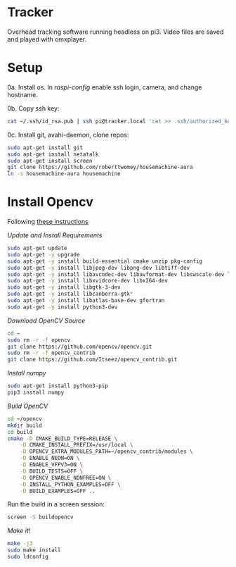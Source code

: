 # Tracker
Overhead tracking software running headless on pi3. Video files are saved and played with omxplayer. 

# Setup

0a. Install os. In _raspi-config_ enable ssh login, camera, and change hostname. 

0b. Copy ssh key:
```bash
cat ~/.ssh/id_rsa.pub | ssh pi@tracker.local 'cat >> .ssh/authorized_keys'
```

0c. Install git, avahi-daemon, clone repos:
```bash
sudo apt-get install git
sudo apt-get install netatalk
sudo apt-get install screen
git clone https://github.com/roberttwomey/housemachine-aura
ln -s housemachine-aura housemachine
```

# Install Opencv

Following [these instructions](https://raspberrypi.stackexchange.com/questions/95982/how-to-install-opencv-on-raspbian-stretch)

_Update and Install Requirements_

```bash
sudo apt-get update
sudo apt-get -y upgrade
sudo apt-get -y install build-essential cmake unzip pkg-config
sudo apt-get -y install libjpeg-dev libpng-dev libtiff-dev
sudo apt-get -y install libavcodec-dev libavformat-dev libswscale-dev libv4l-dev
sudo apt-get -y install libxvidcore-dev libx264-dev
sudo apt-get -y install libgtk-3-dev
sudo apt-get -y install libcanberra-gtk*
sudo apt-get -y install libatlas-base-dev gfortran
sudo apt-get -y install python3-dev
```

_Download OpenCV Source_

```bash
cd ~
sudo rm -r -f opencv
git clone https://github.com/opencv/opencv.git
sudo rm -r -f opencv_contrib
git clone https://github.com/Itseez/opencv_contrib.git
```

_Install numpy_

```bash
sudo apt-get install python3-pip
pip3 install numpy
```

_Build OpenCV_

```bash
cd ~/opencv
mkdir build
cd build
cmake -D CMAKE_BUILD_TYPE=RELEASE \
    -D CMAKE_INSTALL_PREFIX=/usr/local \
    -D OPENCV_EXTRA_MODULES_PATH=~/opencv_contrib/modules \
    -D ENABLE_NEON=ON \
    -D ENABLE_VFPV3=ON \
    -D BUILD_TESTS=OFF \
    -D OPENCV_ENABLE_NONFREE=ON \
    -D INSTALL_PYTHON_EXAMPLES=OFF \
    -D BUILD_EXAMPLES=OFF ..
```

Run the build in a screen session:

```bash
screen -S buildopencv
```

_Make it!_
```bash
make -j3
sudo make install
sudo ldconfig
```
